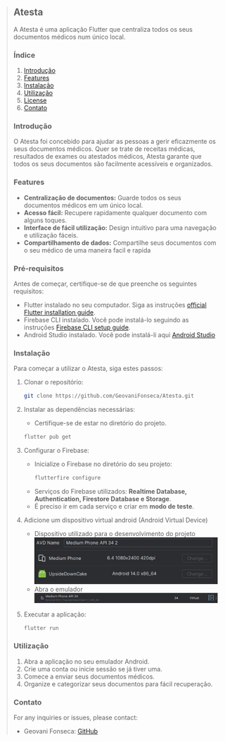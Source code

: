> ## Atesta
> 
> A Atesta é uma aplicação Flutter que centraliza todos os seus documentos médicos num único local.
> 
> ### Índice
> 1. [Introdução](#introdução)
> 2. [Features](#features)
> 3. [Instalação](#instalação)
> 4. [Utilização](#utilização)
> 5. [License](#license)
> 6. [Contato](#contato)
> 
> ### Introdução
> O Atesta foi concebido para ajudar as pessoas a gerir eficazmente os seus documentos médicos. Quer se trate de receitas médicas, resultados de exames ou atestados médicos, Atesta garante que todos os seus documentos são facilmente acessíveis e organizados.
> 
> ### Features
> - **Centralização de documentos:** Guarde todos os seus documentos médicos em um único local.
> - **Acesso fácil:** Recupere rapidamente qualquer documento com alguns toques.
> - **Interface de fácil utilização:** Design intuitivo para uma navegação e utilização fáceis.
> - **Compartilhamento de dados:** Compartilhe seus documentos com o seu médico de uma maneira facil e rapida
> 
> ### Pré-requisitos
> Antes de começar, certifique-se de que preenche os seguintes requisitos:
> - Flutter instalado no seu computador. Siga as instruções [official Flutter installation guide](https://flutter.dev/docs/get-started/install).
> - Firebase CLI instalado. Você pode instalá-lo seguindo as instruções [Firebase CLI setup guide](https://firebase.google.com/docs/flutter/setup?platform=android).
> - Android Studio instalado. Você pode instalá-li aqui [Android Studio](https://developer.android.com/studio)
>
>
> ### Instalação
> Para começar a utilizar o Atesta, siga estes passos:
> 
> 1. Clonar o repositório:
>     ```bash
>     git clone https://github.com/GeovaniFonseca/Atesta.git
>     ```
>
> 2. Instalar as dependências necessárias:
>     - Certifique-se de estar no diretório do projeto.
>     ```bash
>     flutter pub get
>     ```
> 4. Configurar o Firebase:
>     - Inicialize o Firebase no diretório do seu projeto:
>         ```bash
>         flutterfire configure
>         ```
>     - Serviços do Firebase utilizados: **Realtime Database, Authentication, Firestore Database e Storage**.
>     - É preciso ir em cada serviço e criar em **modo de teste**.
>
> 5. Adicione um dispositivo virtual android (Android Virtual Device)
>     - Dispositivo utilizado para o desenvolvimento do projeto  
>       <img src="lib\assets\images\image1.png" alt="Texto Alternativo">
>     - Abra o emulador
>       <img src="lib\assets\images\image2.png" alt="Texto Alternativo">
> 
> 6. Executar a aplicação:
>     ```bash
>     flutter run
>     ```
> 
> ### Utilização
> 1. Abra a aplicação no seu emulador Android.
> 2. Crie uma conta ou inicie sessão se já tiver uma.
> 3. Comece a enviar seus documentos médicos.
> 4. Organize e categorizar seus documentos para fácil recuperação.
> 
> ### Contato
> For any inquiries or issues, please contact:
> - Geovani Fonseca: [GitHub](https://github.com/GeovaniFonseca)
